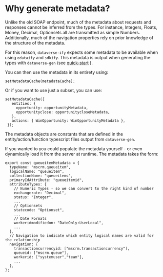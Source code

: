 # Why generate metadata?

Unlike the old SOAP endpoint, much of the metadata about requests and responses cannot be inferred from the types. For instance, Integers, Floats, Money, Decimal, Optionsets all are transmitted as simple Numbers. Additionally, much of the navigation properties rely on prior knowledge of the structure of the metadata.

For this reason, `dataverse-ify` expects some metadata to be available when using `odataify` and `sdkify`. This metadata is output when generating the types with `dataverse-gen` (see  [quick-start](quick-start.md) ).

You can then use the metadata in its entirety using:
```
setMetadataCache(metadataCache);
```

Or if you want to use just a subset, you can use:
```
setMetadataCache({
   entities: {
     opportunity: opportunityMetadata,
     opportunityclose: opportunitycloseMetadata,
   },
   actions: { WinOpportunity: WinOpportunityMetadata },
 });
```

The metadata objects are constants that are defined in the entity/action/function typescript files output from `dataverse-gen`.

If you wanted to you could populate the metadata yourself - or even dynamically load it from the server at runtime.
The metadata takes the form:
```
export const queueitemMetadata = {
  typeName: "mscrm.queueitem",
  logicalName: "queueitem",
  collectionName: "queueitems",
  primaryIdAttribute: "queueitemid",
  attributeTypes: {
    // Numeric Types - so we can convert to the right kind of number
    exchangerate: "Decimal",
    status: "Integer",
    ...
    // Optionsets
    statecode: "Optionset",
    ...
    // Date Formats
    workeridmodifiedon: "DateOnly:UserLocal",
    ...
  },
  // Navigation to indicate which entity logical names are valid for the relationship
  navigation: {
    transactioncurrencyid: ["mscrm.transactioncurrency"],
    queueid: ["mscrm.queue"],
    workerid: ["systemuser","team"],
    ...
  },
};
```